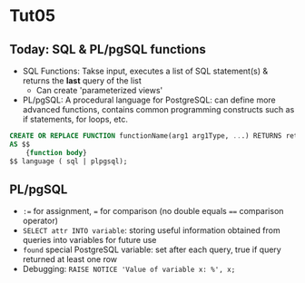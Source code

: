 # Tut05

## Today: SQL & PL/pgSQL functions
- SQL Functions: Takse input, executes a list of SQL statement(s) & returns the **last** query of the list
    - Can create 'parameterized views'
- PL/pgSQL: A procedural language for PostgreSQL: can define more advanced functions, contains common programming constructs such as if statements, for loops, etc.

```sql
CREATE OR REPLACE FUNCTION functionName(arg1 arg1Type, ...) RETURNS returnType
AS $$
    {function body}
$$ language ( sql | plpgsql);
```

## PL/pgSQL
- `:=` for assignment, `=` for comparison (no double equals `==` comparison operator)
- `SELECT attr INTO variable`: storing useful information obtained from queries into variables for future use
- `found` special PostgreSQL variable: set after each query, true if query returned at least one row
- Debugging: `RAISE NOTICE 'Value of variable x: %', x;`
